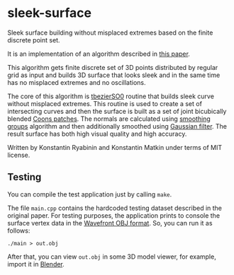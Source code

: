 # sleek-surface

Sleek surface building without misplaced extremes based on the finite discrete point set.

It is an implementation of an algorithm described in [this paper](https://doi.org/10.26583/sv.11.1.08).

This algorithm gets finite discrete set of 3D points distributed by regular grid as input and builds 3D surface that looks sleek and in the same time has no misplaced extremes and no oscillations.

The core of this algorithm is [tbezierSO0](https://github.com/icosaeder/tbezier) routine that builds sleek curve without misplaced extremes. This routine is used to create a set of intersecting curves and then the surface is built as a set of joint bicubically blended [Coons patches](https://en.wikipedia.org/wiki/Coons_patch). The normals are calculated using [smoothing groups](https://en.wikipedia.org/wiki/Smoothing_group) algorithm and then additionally smoothed using [Gaussian filter](https://en.wikipedia.org/wiki/Gaussian_filter). The result surface has both high visual quality and high accuracy.

Written by Konstantin Ryabinin and Konstantin Matkin under terms of MIT license.

## Testing

You can compile the test application just by calling `make`.

The file `main.cpp` contains the hardcoded testing dataset described in the original paper. For testing purposes, the application prints to console the surface vertex data in the [Wavefront OBJ format](https://en.wikipedia.org/wiki/Wavefront_.obj_file). So, you can run it as follows:
```
./main > out.obj
```
After that, you can view `out.obj` in some 3D model viewer, for example, import it in [Blender](https://www.blender.org/).
